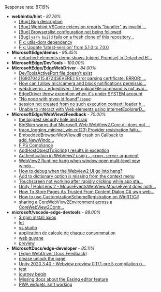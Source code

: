 Response rate: 87.19%

* **webhintio/hint** - _87.76%_
  * [[Bug] Bug description](https://github.com/webhintio/hint/issues/5688)
  * [[Bug] Webhint VSCode extension reports "bundler" as invalid ...](https://github.com/webhintio/hint/issues/5563)
  * [[Bug] Browserslist configuration not being followed](https://github.com/webhintio/hint/issues/5556)
  * [[Bug] `yarn build` fails on a fresh clone of this repository...](https://github.com/webhintio/hint/issues/5657)
  * [Fix: utils-dom dependency](https://github.com/webhintio/hint/pull/5564)
  * [Fix: Update 'latest-version' from 5.1.0 to 7.0.0](https://github.com/webhintio/hint/pull/5471)
* **MicrosoftEdge/demos** - _95.45%_
  * [detached-elements demo shows [object Promise] in Detached El...](https://github.com/MicrosoftEdge/Demos/issues/24)
* **MicrosoftEdge/DevTools** - _100.00%_
* **MicrosoftEdge/EdgeWebDriver** - _84.00%_
  * [DevToolsActivePort file doesn't exist](https://github.com/MicrosoftEdge/EdgeWebDriver/issues/101)
  * [[1690704215.872][SEVERE]: Error parsing certificate: ERROR: ...](https://github.com/MicrosoftEdge/EdgeWebDriver/issues/99)
  * [How can I allow mic/camera and block notifications permissio...](https://github.com/MicrosoftEdge/EdgeWebDriver/issues/98)
  * [webdriverio + edgedriver: The uploadFile command is not avai...](https://github.com/MicrosoftEdge/EdgeWebDriver/issues/97)
  * [EdgeDriver throw exception when it's under SYSTEM account](https://github.com/MicrosoftEdge/EdgeWebDriver/issues/100)
  * ["No node with given id found" issue](https://github.com/MicrosoftEdge/EdgeWebDriver/issues/96)
  * [session not created from no such execution context: loader h...](https://github.com/MicrosoftEdge/EdgeWebDriver/issues/95)
  * [Unable to interact with Web elements using InternetExplorerD...](https://github.com/MicrosoftEdge/EdgeWebDriver/issues/91)
* **MicrosoftEdge/WebView2Feedback** - _70.00%_
  * [the biggest security hole and crap ](https://github.com/MicrosoftEdge/WebView2Feedback/issues/3690)
  * [BinSkim warns that Microsoft.Web.WebView2.Core.dll does not ...](https://github.com/MicrosoftEdge/WebView2Feedback/issues/3689)
  * [trace_logging_minimal_win.cc(23) Provider resistration failu...](https://github.com/MicrosoftEdge/WebView2Feedback/issues/3687)
  * [EmbeddedBrowserWebView.dll crash on Callback to add_NewWindo...](https://github.com/MicrosoftEdge/WebView2Feedback/issues/3686)
  * [FIPS Compliance](https://github.com/MicrosoftEdge/WebView2Feedback/issues/3684)
  * [AddHostObjectToScript() results in exception](https://github.com/MicrosoftEdge/WebView2Feedback/issues/3680)
  * [Authentication in WebVeiw2 using `--proxy-server` argument](https://github.com/MicrosoftEdge/WebView2Feedback/issues/3667)
  * [WebView2 Runtime hang when window.open mulit-level new windo...](https://github.com/MicrosoftEdge/WebView2Feedback/issues/3664)
  * [How to debug when the Webview2 UI go into hang?](https://github.com/MicrosoftEdge/WebView2Feedback/issues/3657)
  * [Add to dictionary option is missing from the context menu](https://github.com/MicrosoftEdge/WebView2Feedback/issues/3632)
  * [Touchscreen not working after rapidly clicking while app sta...](https://github.com/MicrosoftEdge/WebView2Feedback/issues/3685)
  * [Unity | HoloLens 2 - MouseEventsWebView.MouseEvent does noth...](https://github.com/MicrosoftEdge/WebView2Feedback/issues/3681)
  * [How To Store Pages As Trusted From Content Dialog C# uwp web...](https://github.com/MicrosoftEdge/WebView2Feedback/issues/3672)
  * [How to use CustomizationSchemeRegistration on WinRT/C#](https://github.com/MicrosoftEdge/WebView2Feedback/issues/3658)
  * [sharing a CoreWebView2Environment across a CoreWebView2Contr...](https://github.com/MicrosoftEdge/WebView2Feedback/issues/3634)
* **microsoft/vscode-edge-devtools** - _88.00%_
  * [$ npm install axios](https://github.com/microsoft/vscode-edge-devtools/issues/1672)
  * [let ](https://github.com/microsoft/vscode-edge-devtools/issues/1670)
  * [vs studio](https://github.com/microsoft/vscode-edge-devtools/issues/1669)
  * [application de calcule de chaque consommation](https://github.com/microsoft/vscode-edge-devtools/issues/1668)
  * [web guyane](https://github.com/microsoft/vscode-edge-devtools/issues/1667)
  * [preview](https://github.com/microsoft/vscode-edge-devtools/issues/1666)
* **MicrosoftDocs/edge-developer** - _85.11%_
  * [[Edge WebDriver Docs Feedback]](https://github.com/MicrosoftDocs/edge-developer/issues/2769)
  * [please unlock the page](https://github.com/MicrosoftDocs/edge-developer/issues/2766)
  * [Unity 2020.3.40 - Webview preview 0.17.1-pre.5 compilation p...](https://github.com/MicrosoftDocs/edge-developer/issues/2762)
  * [test](https://github.com/MicrosoftDocs/edge-developer/issues/2759)
  * [journey begin](https://github.com/MicrosoftDocs/edge-developer/issues/2757)
  * [Missing docs about the Easing editor feature](https://github.com/MicrosoftDocs/edge-developer/issues/2755)
  * [PWA widgets isn't working](https://github.com/MicrosoftDocs/edge-developer/issues/2763)